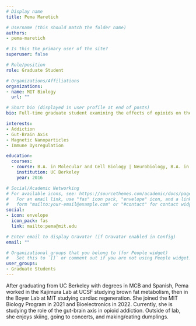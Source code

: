 ```yaml
---
# Display name
title: Pema Maretich

# Username (this should match the folder name)
authors:
- pema-maretich

# Is this the primary user of the site?
superuser: false

# Role/position
role: Graduate Student

# Organizations/Affiliations
organizations:
- name: MIT Biology
  url: ""

# Short bio (displayed in user profile at end of posts)
bio: Full-time graduate student examining the effects of opioids on the gut-brain axis.

interests:
- Addiction
- Gut-Brain Axis
- Magnetic Nanoparticles
- Immune Dysregulation

education:
  courses:
  - course: B.A. in Molecular and Cell Biology | Neurobiology, B.A. in Spanish
    institution: UC Berkeley
    year: 2016

# Social/Academic Networking
# For available icons, see: https://sourcethemes.com/academic/docs/page-builder/#icons
#   For an email link, use "fas" icon pack, "envelope" icon, and a link in the
#   form "mailto:your-email@example.com" or "#contact" for contact widget.
social:
- icon: envelope
  icon_pack: fas
  link: mailto:pema@mit.edu

# Enter email to display Gravatar (if Gravatar enabled in Config)
email: ""

# Organizational groups that you belong to (for People widget)
#   Set this to `[]` or comment out if you are not using People widget.
user_groups:
- Graduate Students
---
```


After graduating from UC Berkeley with degrees in MCB and Spanish, Pema worked in the Kajimura Lab at UCSF studying brown fat metabolism, then in the Boyer Lab at MIT studying cardiac regeneration. She joined the MIT Biology Program in 2021 and Bioelectronics in 2022. Currently, she is studying the role of the gut-brain axis in opioid addiction.  Outside of lab, she enjoys skiing, going to concerts, and making/eating dumplings. 
